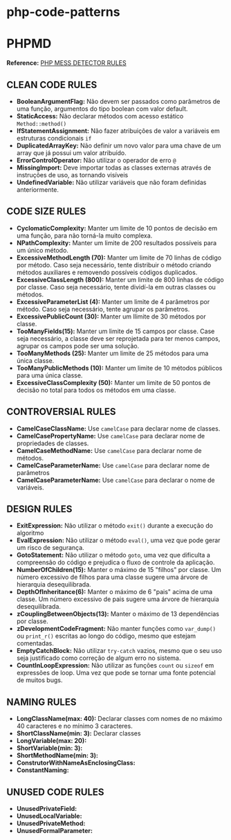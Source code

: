 # php-code-patterns

# PHPMD
**Reference:** [PHP MESS DETECTOR RULES](https://phpmd.org/rules/index.html)
## CLEAN CODE RULES
- **BooleanArgumentFlag:** Não devem ser passados como parâmetros de uma função, argumentos do tipo boolean com valor default.
- **StaticAccess:** Não declarar métodos com acesso estático `Method::method()`
- **IfStatementAssignment:** Não fazer atribuições de valor a variáveis em estruturas condicionais `if`
- **DuplicatedArrayKey:** Não definir um novo valor para uma chave de um array que já possui um valor atribuído.
- **ErrorControlOperator:** Não utilizar o operador de erro `@`
- **MissingImport:** Deve importar todas as classes externas através de instruções de uso, as tornando visíveis
- **UndefinedVariable:** Não utilizar variáveis que não foram definidas anteriormente.

## CODE SIZE RULES
- **CyclomaticComplexity:** Manter um limite de 10 pontos de decisão em uma função, para não torná-la muito complexa.
- **NPathComplexity:** Manter um limite de 200 resultados possíveis para um único método.
- **ExcessiveMethodLength (70):** Manter um limite de 70 linhas de código por método. Caso seja necessário, tente distribuir o método criando métodos auxiliares e removendo possíveis códigos duplicados.
- **ExcessiveClassLength (800):** Manter um limite de 800 linhas de código por classe. Caso seja necessário, tente dividí-la em outras classes ou métodos.
- **ExcessiveParameterList (4):** Manter um limite de 4 parâmetros por método. Caso seja necessário, tente agrupar os parâmetros.
- **ExcessivePublicCount (30):** Manter um llimite de 30 métodos por classe.
- **TooManyFields(15):** Manter um limite de 15 campos por classe. Case seja necessário, a classe deve ser reprojetada para ter menos campos, agrupar os campos pode ser uma solução. 
- **TooManyMethods (25):** Manter um limite de 25 métodos para uma única classe.
- **TooManyPublicMethods (10):** Manter um limite de 10 métodos públicos para uma única classe. 
- **ExcessiveClassComplexity (50):** Manter um limite de 50 pontos de decisão no total para todos os métodos em uma classe.

## CONTROVERSIAL RULES
- **CamelCaseClassName:** Use `camelCase` para declarar nome de classes.
- **CamelCasePropertyName:** Use `camelCase` para declarar nome de propriedades de classes.
- **CamelCaseMethodName:** Use `camelCase` para declarar nome de métodos.
- **CamelCaseParameterName:** Use `camelCase` para declarar nome de parâmetros
- **CamelCaseParameterName:** Use `camelCase` para declarar o nome de variáveis. 

## DESIGN RULES
- **ExitExpression:** Não utilizar o método `exit()` durante a execução do algoritmo
- **EvalExpression:** Não utilizar o método `eval()`, uma vez que pode gerar um risco de segurança.
- **GotoStatement:** Não utilizar o método `goto`, uma vez que dificulta a compreensão do código e prejudica o fluxo de controle da aplicação.
- **NumberOfChildren(15):** Manter o máximo de 15 "filhos" por classe. Um número excessivo de filhos para uma classe sugere uma árvore de hierarquia desequilibrada.
- **DepthOfInheritance(6):** Manter o máximo de 6 "pais" acima de uma classe. Um número excessivo de pais sugere uma árvore de hierarquia desequilibrada.
- **zCouplingBetweenObjects(13):** Manter o máximo de 13 dependências por classe.
- **zDevelopmentCodeFragment:** Não manter funções como `var_dump()` ou `print_r()` escritas ao longo do código, mesmo que estejam comentadas. 
- **EmptyCatchBlock:** Não utilizar `try-catch` vazios, mesmo que o seu uso seja justificado como correção de algum erro no sistema.
- **CountInLoopExpression:** Não utilizar as funções `count` ou `sizeof` em expressões de loop. Uma vez que pode se tornar uma fonte potencial de muitos bugs.

## NAMING RULES
- **LongClassName(max: 40):** Declarar classes com nomes de no máximo 40 caracteres e no mínimo 3 caracteres.
- **ShortClassName(min: 3):** Declarar classes 
- **LongVariable(max: 20):**
- **ShortVariable(min: 3):**
- **ShortMethodName(min: 3):**
- **ConstrutorWithNameAsEnclosingClass:**
- **ConstantNaming:**

## UNUSED CODE RULES
- **UnusedPrivateField:**
- **UnusedLocalVariable:**
- **UnusedPrivateMethod:**
- **UnusedFormalParameter:**


